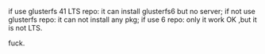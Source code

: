 if use glusterfs 41 LTS repo:
  it can install glusterfs6 but no server;
if not use glusterfs repo:
  it can not install any pkg;
if use 6 repo:
  only it work OK ,but it is not LTS.

fuck.
